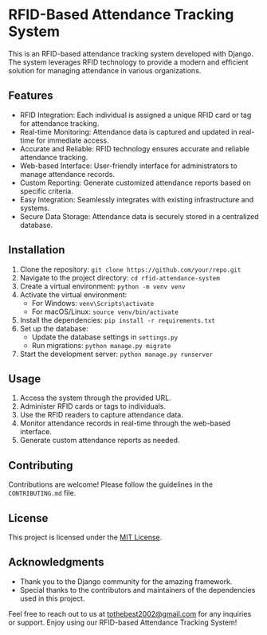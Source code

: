 # RFID-Based Attendance Tracking System

This is an RFID-based attendance tracking system developed with Django. The system leverages RFID technology to provide a modern and efficient solution for managing attendance in various organizations.

## Features

- RFID Integration: Each individual is assigned a unique RFID card or tag for attendance tracking.
- Real-time Monitoring: Attendance data is captured and updated in real-time for immediate access.
- Accurate and Reliable: RFID technology ensures accurate and reliable attendance tracking.
- Web-based Interface: User-friendly interface for administrators to manage attendance records.
- Custom Reporting: Generate customized attendance reports based on specific criteria.
- Easy Integration: Seamlessly integrates with existing infrastructure and systems.
- Secure Data Storage: Attendance data is securely stored in a centralized database.

## Installation

1. Clone the repository: `git clone https://github.com/your/repo.git`
2. Navigate to the project directory: `cd rfid-attendance-system`
3. Create a virtual environment: `python -m venv venv`
4. Activate the virtual environment:
   - For Windows: `venv\Scripts\activate`
   - For macOS/Linux: `source venv/bin/activate`
5. Install the dependencies: `pip install -r requirements.txt`
6. Set up the database:
   - Update the database settings in `settings.py`
   - Run migrations: `python manage.py migrate`
7. Start the development server: `python manage.py runserver`

## Usage

1. Access the system through the provided URL.
2. Administer RFID cards or tags to individuals.
3. Use the RFID readers to capture attendance data.
4. Monitor attendance records in real-time through the web-based interface.
5. Generate custom attendance reports as needed.

## Contributing

Contributions are welcome! Please follow the guidelines in the `CONTRIBUTING.md` file.

## License

This project is licensed under the [MIT License](LICENSE).

## Acknowledgments

- Thank you to the Django community for the amazing framework.
- Special thanks to the contributors and maintainers of the dependencies used in this project.

Feel free to reach out to us at [tothebest2002@gmail.com](mailto:email@example.com) for any inquiries or support. Enjoy using our RFID-based Attendance Tracking System!
